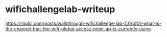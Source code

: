 # wifichallengelab-writeup
https://r4ulcl.com/posts/walkthrough-wifichallenge-lab-2.0/\#01-what-is-the-channel-that-the-wifi-global-access-point-ap-is-currently-using
